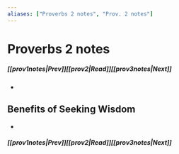 ```yaml
---
aliases: ["Proverbs 2 notes", "Prov. 2 notes"]
---
```

# Proverbs 2 notes
##### <span class=arrow-left></span>[[prov1notes|Prev]]<span class=navigation-separator></span>[[prov2|Read]]<span class=navigation-separator></span>[[prov3notes|Next]]<span class=arrow-right></span>
- 
## Benefits of Seeking Wisdom
- 
##### <span class=arrow-left></span>[[prov1notes|Prev]]<span class=navigation-separator></span>[[prov2|Read]]<span class=navigation-separator></span>[[prov3notes|Next]]<span class=arrow-right></span>